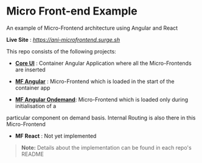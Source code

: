 # Micro Front-end Example

An example of Micro-Frontend architecture using Angular and React

**Live Site** : *https://ani-microfrontend.surge.sh*

This repo consists of the following projects:

- **[Core UI](https://github.com/AniruddhaSadhukhan/Micro-Frontend-Example/tree/main/core-ui#core-ui)** : Container Angular Application where all the Micro-Frontends are inserted

- **[MF Angular](https://github.com/AniruddhaSadhukhan/Micro-Frontend-Example/tree/main/mf-angular#angular-micro-frontend)** : Micro-Frontend which is loaded in the start of the container app

- **[MF Angular Ondemand](https://github.com/AniruddhaSadhukhan/Micro-Frontend-Example/tree/main/mf-angular-ondemand#angular-micro-frontend-ondemand-with-internal-routing)**: Micro-Frontend which is loaded only during initialisation of a

particular component on demand basis. Internal Routing is also there in this Micro-Frontend

- **MF React** : Not yet implemented

> **Note:** Details about the implementation can be found in each repo's README
